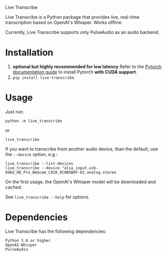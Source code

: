 Live Transcribe

Live Transcribe is a Python package that provides live, real-time transcription based on OpenAI's Whisper. Works
offline.

Currently, Live Transcribe supports only PulseAudio as an audio backend.

# Installation

1. **optional but highly recommended for low latency** Refer to the [Pytorch documentation guide](https://pytorch.org/)
   to install Pytorch **with CUDA support**.
1. `pip install live-transcribe`

# Usage

Just run:

    python -m live_transcribe

or

    live_transcribe

If you want to transcribe from another audio device, than the default, use the `--device` option, e.g.:

    live_transcribe --list-devices
    live_transcribe --device "alsa_input.usb-046d_HD_Pro_Webcam_C920_8C0B5B0F-02.analog-stereo

On the first usage, the OpenAI's Whisper model will be downloaded and cached.

See `live_transcribe --help` for options.

# Dependencies

Live Transcribe has the following dependencies:

    Python 3.8 or higher
    OpenAI-Whisper
    PulseAudio

